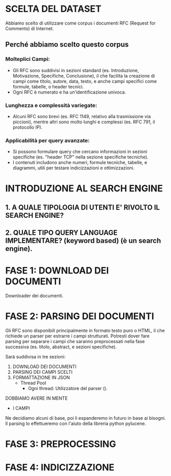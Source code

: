 
# SCELTA DEL DATASET
Abbiamo scelto di utilizzare come corpus i documenti RFC (Request for Comments) di Internet.  
## Perché abbiamo scelto questo corpus
### Molteplici Campi:
- Gli RFC sono suddivisi in sezioni standard (es. Introduzione, Motivazione, Specifiche, Conclusione), il che facilita la creazione di campi come titolo, autore, data, testo, e anche campi specifici come formule, tabelle, o header tecnici.
- Ogni RFC è numerato e ha un’identificazione univoca.
### Lunghezza e complessità variegate:
- Alcuni RFC sono brevi (es. RFC 1149, relativo alla trasmissione via piccioni), mentre altri sono molto lunghi e complessi (es. RFC 791, il protocollo IP).
### Applicabilità per query avanzate:
- Si possono formulare query che cercano informazioni in sezioni specifiche (es. "header TCP" nella sezione specifiche tecniche).
- I contenuti includono anche numeri, formule tecniche, tabelle, e diagrammi, utili per testare indicizzazioni e ottimizzazioni.














# INTRODUZIONE AL SEARCH ENGINE

## 1. A QUALE TIPOLOGIA DI UTENTI E' RIVOLTO IL SEARCH ENGINE?

## 2. QUALE TIPO QUERY LANGUAGE IMPLEMENTARE? (keyword based) (è un search engine).













# FASE 1: DOWNLOAD DEI DOCUMENTI

Downloader dei documenti.

# FASE 2: PARSING DEI DOCUMENTI

Gli RFC sono disponibili principalmente in formato testo puro o HTML, il che richiede un parser per estrarre i campi strutturati. Potresti dover fare parsing per separare i campi che saranno preprocessati nella fase successiva (es. titolo, abstract, e sezioni specifiche).

Sarà suddivisa in tre sezioni:
1. DOWNLOAD DEI DOCUMENTI
2. PARSING DEI CAMPI SCELTI
3. FORMATTAZIONE IN JSON
    - Thread Pool
      - Ogni thread: Utilizzatore del parser ().

DOBBIAMO AVERE IN MENTE
- I CAMPI

Ne decidiamo alcuni di base, poi li espanderemo in futuro in base ai bisogni.
Il parsing lo effettueremo con l'aiuto della libreria python pylucene.

# FASE 3: PREPROCESSING



# FASE 4: INDICIZZAZIONE








